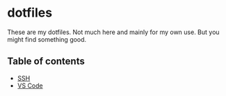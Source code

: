 # dotfiles

These are my dotfiles. Not much here and mainly for my own use. But you might find something good.

## Table of contents

- [SSH](.ssh/README.md)
- [VS Code](visual-studio-code/README.md)
